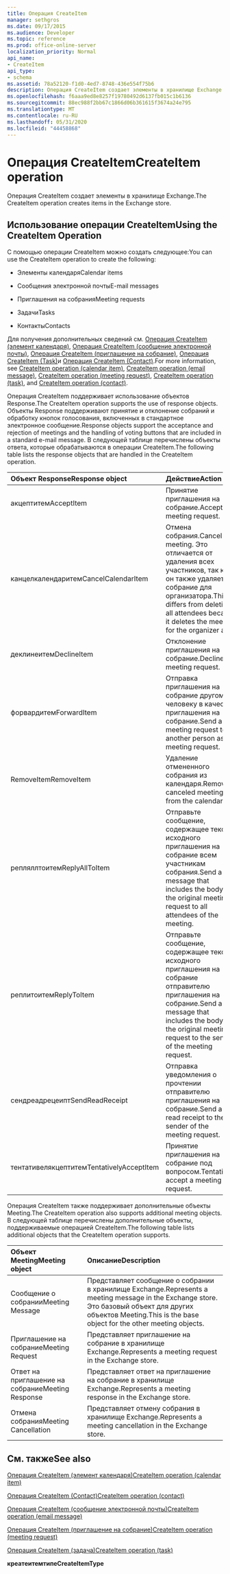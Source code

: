 ```yaml
---
title: Операция CreateItem
manager: sethgros
ms.date: 09/17/2015
ms.audience: Developer
ms.topic: reference
ms.prod: office-online-server
localization_priority: Normal
api_name:
- CreateItem
api_type:
- schema
ms.assetid: 78a52120-f1d0-4ed7-8748-436e554f75b6
description: Операция CreateItem создает элементы в хранилище Exchange.
ms.openlocfilehash: f6aaa9ed8e8257f19780492d6137fb015c1b6136
ms.sourcegitcommit: 88ec988f2bb67c1866d06b361615f3674a24e795
ms.translationtype: MT
ms.contentlocale: ru-RU
ms.lasthandoff: 05/31/2020
ms.locfileid: "44458868"
---
```

# <a name="createitem-operation"></a><span data-ttu-id="d6d20-103">Операция CreateItem</span><span class="sxs-lookup"><span data-stu-id="d6d20-103">CreateItem operation</span></span>

<span data-ttu-id="d6d20-104">Операция CreateItem создает элементы в хранилище Exchange.</span><span class="sxs-lookup"><span data-stu-id="d6d20-104">The CreateItem operation creates items in the Exchange store.</span></span>
  
## <a name="using-the-createitem-operation"></a><span data-ttu-id="d6d20-105">Использование операции CreateItem</span><span class="sxs-lookup"><span data-stu-id="d6d20-105">Using the CreateItem Operation</span></span>

<span data-ttu-id="d6d20-106">С помощью операции CreateItem можно создать следующее:</span><span class="sxs-lookup"><span data-stu-id="d6d20-106">You can use the CreateItem operation to create the following:</span></span>
  
- <span data-ttu-id="d6d20-107">Элементы календаря</span><span class="sxs-lookup"><span data-stu-id="d6d20-107">Calendar items</span></span>
    
- <span data-ttu-id="d6d20-108">Сообщения электронной почты</span><span class="sxs-lookup"><span data-stu-id="d6d20-108">E-mail messages</span></span>
    
- <span data-ttu-id="d6d20-109">Приглашения на собрания</span><span class="sxs-lookup"><span data-stu-id="d6d20-109">Meeting requests</span></span>
    
- <span data-ttu-id="d6d20-110">Задачи</span><span class="sxs-lookup"><span data-stu-id="d6d20-110">Tasks</span></span>
    
- <span data-ttu-id="d6d20-111">Контакты</span><span class="sxs-lookup"><span data-stu-id="d6d20-111">Contacts</span></span>
    
<span data-ttu-id="d6d20-112">Для получения дополнительных сведений см. [Операция CreateItem (элемент календаря)](createitem-operation-calendar-item.md), [Операция CreateItem (сообщение электронной почты)](createitem-operation-email-message.md), [Операция CreateItem (приглашение на собрание)](createitem-operation-meeting-request.md), [Операция CreateItem (Task)](createitem-operation-task.md)и [Операция CreateItem (Contact)](createitem-operation-contact.md).</span><span class="sxs-lookup"><span data-stu-id="d6d20-112">For more information, see [CreateItem operation (calendar item)](createitem-operation-calendar-item.md), [CreateItem operation (email message)](createitem-operation-email-message.md), [CreateItem operation (meeting request)](createitem-operation-meeting-request.md), [CreateItem operation (task)](createitem-operation-task.md), and [CreateItem operation (contact)](createitem-operation-contact.md).</span></span>
  
<span data-ttu-id="d6d20-113">Операция CreateItem поддерживает использование объектов Response.</span><span class="sxs-lookup"><span data-stu-id="d6d20-113">The CreateItem operation supports the use of response objects.</span></span> <span data-ttu-id="d6d20-114">Объекты Response поддерживают принятие и отклонение собраний и обработку кнопок голосования, включенных в стандартное электронное сообщение.</span><span class="sxs-lookup"><span data-stu-id="d6d20-114">Response objects support the acceptance and rejection of meetings and the handling of voting buttons that are included in a standard e-mail message.</span></span> <span data-ttu-id="d6d20-115">В следующей таблице перечислены объекты ответа, которые обрабатываются в операции CreateItem.</span><span class="sxs-lookup"><span data-stu-id="d6d20-115">The following table lists the response objects that are handled in the CreateItem operation.</span></span>
  
|<span data-ttu-id="d6d20-116">**Объект Response**</span><span class="sxs-lookup"><span data-stu-id="d6d20-116">**Response object**</span></span>|<span data-ttu-id="d6d20-117">**Действие**</span><span class="sxs-lookup"><span data-stu-id="d6d20-117">**Action**</span></span>|
|:-----|:-----|
|<span data-ttu-id="d6d20-118">акцептитем</span><span class="sxs-lookup"><span data-stu-id="d6d20-118">AcceptItem</span></span>  <br/> |<span data-ttu-id="d6d20-119">Принятие приглашения на собрание.</span><span class="sxs-lookup"><span data-stu-id="d6d20-119">Accept a meeting request.</span></span>  <br/> |
|<span data-ttu-id="d6d20-120">канцелкалендаритем</span><span class="sxs-lookup"><span data-stu-id="d6d20-120">CancelCalendarItem</span></span>  <br/> |<span data-ttu-id="d6d20-121">Отмена собрания.</span><span class="sxs-lookup"><span data-stu-id="d6d20-121">Cancel a meeting.</span></span> <span data-ttu-id="d6d20-122">Это отличается от удаления всех участников, так как он также удаляет собрание для организатора.</span><span class="sxs-lookup"><span data-stu-id="d6d20-122">This differs from deleting all attendees because it deletes the meeting for the organizer also.</span></span>  <br/> |
|<span data-ttu-id="d6d20-123">деклинеитем</span><span class="sxs-lookup"><span data-stu-id="d6d20-123">DeclineItem</span></span>  <br/> |<span data-ttu-id="d6d20-124">Отклонение приглашения на собрание.</span><span class="sxs-lookup"><span data-stu-id="d6d20-124">Decline a meeting request.</span></span>  <br/> |
|<span data-ttu-id="d6d20-125">форвардитем</span><span class="sxs-lookup"><span data-stu-id="d6d20-125">ForwardItem</span></span>  <br/> |<span data-ttu-id="d6d20-126">Отправка приглашения на собрание другому человеку в качестве приглашения на собрание.</span><span class="sxs-lookup"><span data-stu-id="d6d20-126">Send a meeting request to another person as a meeting request.</span></span>  <br/> |
|<span data-ttu-id="d6d20-127">RemoveItem</span><span class="sxs-lookup"><span data-stu-id="d6d20-127">RemoveItem</span></span>  <br/> |<span data-ttu-id="d6d20-128">Удаление отмененного собрания из календаря.</span><span class="sxs-lookup"><span data-stu-id="d6d20-128">Remove a canceled meeting from the calendar.</span></span>  <br/> |
|<span data-ttu-id="d6d20-129">репляллтоитем</span><span class="sxs-lookup"><span data-stu-id="d6d20-129">ReplyAllToItem</span></span>  <br/> |<span data-ttu-id="d6d20-130">Отправьте сообщение, содержащее текст исходного приглашения на собрание всем участникам собрания.</span><span class="sxs-lookup"><span data-stu-id="d6d20-130">Send a message that includes the body of the original meeting request to all attendees of the meeting.</span></span>  <br/> |
|<span data-ttu-id="d6d20-131">реплитоитем</span><span class="sxs-lookup"><span data-stu-id="d6d20-131">ReplyToItem</span></span>  <br/> |<span data-ttu-id="d6d20-132">Отправьте сообщение, содержащее текст исходного приглашения на собрание отправителю приглашения на собрание.</span><span class="sxs-lookup"><span data-stu-id="d6d20-132">Send a message that includes the body of the original meeting request to the sender of the meeting request.</span></span>  <br/> |
|<span data-ttu-id="d6d20-133">сендреадрецеипт</span><span class="sxs-lookup"><span data-stu-id="d6d20-133">SendReadReceipt</span></span>  <br/> |<span data-ttu-id="d6d20-134">Отправка уведомления о прочтении отправителю приглашения на собрание.</span><span class="sxs-lookup"><span data-stu-id="d6d20-134">Send a read receipt to the sender of the meeting request.</span></span>  <br/> |
|<span data-ttu-id="d6d20-135">тентативелякцептитем</span><span class="sxs-lookup"><span data-stu-id="d6d20-135">TentativelyAcceptItem</span></span>  <br/> |<span data-ttu-id="d6d20-136">Принятие приглашения на собрание под вопросом.</span><span class="sxs-lookup"><span data-stu-id="d6d20-136">Tentatively accept a meeting request.</span></span>  <br/> |
   
<span data-ttu-id="d6d20-137">Операция CreateItem также поддерживает дополнительные объекты Meeting.</span><span class="sxs-lookup"><span data-stu-id="d6d20-137">The CreateItem operation also supports additional meeting objects.</span></span> <span data-ttu-id="d6d20-138">В следующей таблице перечислены дополнительные объекты, поддерживаемые операцией CreateItem.</span><span class="sxs-lookup"><span data-stu-id="d6d20-138">The following table lists additional objects that the CreateItem operation supports.</span></span>
  
|<span data-ttu-id="d6d20-139">**Объект Meeting**</span><span class="sxs-lookup"><span data-stu-id="d6d20-139">**Meeting object**</span></span>|<span data-ttu-id="d6d20-140">**Описание**</span><span class="sxs-lookup"><span data-stu-id="d6d20-140">**Description**</span></span>|
|:-----|:-----|
|<span data-ttu-id="d6d20-141">Сообщение о собрании</span><span class="sxs-lookup"><span data-stu-id="d6d20-141">Meeting Message</span></span>  <br/> |<span data-ttu-id="d6d20-142">Представляет сообщение о собрании в хранилище Exchange.</span><span class="sxs-lookup"><span data-stu-id="d6d20-142">Represents a meeting message in the Exchange store.</span></span> <span data-ttu-id="d6d20-143">Это базовый объект для других объектов Meeting.</span><span class="sxs-lookup"><span data-stu-id="d6d20-143">This is the base object for the other meeting objects.</span></span>  <br/> |
|<span data-ttu-id="d6d20-144">Приглашение на собрание</span><span class="sxs-lookup"><span data-stu-id="d6d20-144">Meeting Request</span></span>  <br/> |<span data-ttu-id="d6d20-145">Представляет приглашение на собрание в хранилище Exchange.</span><span class="sxs-lookup"><span data-stu-id="d6d20-145">Represents a meeting request in the Exchange store.</span></span>  <br/> |
|<span data-ttu-id="d6d20-146">Ответ на приглашение на собрание</span><span class="sxs-lookup"><span data-stu-id="d6d20-146">Meeting Response</span></span>  <br/> |<span data-ttu-id="d6d20-147">Представляет ответ на приглашение на собрание в хранилище Exchange.</span><span class="sxs-lookup"><span data-stu-id="d6d20-147">Represents a meeting response in the Exchange store.</span></span>  <br/> |
|<span data-ttu-id="d6d20-148">Отмена собрания</span><span class="sxs-lookup"><span data-stu-id="d6d20-148">Meeting Cancellation</span></span>  <br/> |<span data-ttu-id="d6d20-149">Представляет отмену собрания в хранилище Exchange.</span><span class="sxs-lookup"><span data-stu-id="d6d20-149">Represents a meeting cancellation in the Exchange store.</span></span>  <br/> |
   
## <a name="see-also"></a><span data-ttu-id="d6d20-150">См. также</span><span class="sxs-lookup"><span data-stu-id="d6d20-150">See also</span></span>



[<span data-ttu-id="d6d20-151">Операция CreateItem (элемент календаря)</span><span class="sxs-lookup"><span data-stu-id="d6d20-151">CreateItem operation (calendar item)</span></span>](createitem-operation-calendar-item.md)
  
[<span data-ttu-id="d6d20-152">Операция CreateItem (Contact)</span><span class="sxs-lookup"><span data-stu-id="d6d20-152">CreateItem operation (contact)</span></span>](createitem-operation-contact.md)
  
[<span data-ttu-id="d6d20-153">Операция CreateItem (сообщение электронной почты)</span><span class="sxs-lookup"><span data-stu-id="d6d20-153">CreateItem operation (email message)</span></span>](createitem-operation-email-message.md)
  
[<span data-ttu-id="d6d20-154">Операция CreateItem (приглашение на собрание)</span><span class="sxs-lookup"><span data-stu-id="d6d20-154">CreateItem operation (meeting request)</span></span>](createitem-operation-meeting-request.md)
  
[<span data-ttu-id="d6d20-155">Операция CreateItem (задача)</span><span class="sxs-lookup"><span data-stu-id="d6d20-155">CreateItem operation (task)</span></span>](createitem-operation-task.md)
  
 <span data-ttu-id="d6d20-156">**креатеитемтипе**</span><span class="sxs-lookup"><span data-stu-id="d6d20-156">**CreateItemType**</span></span>

